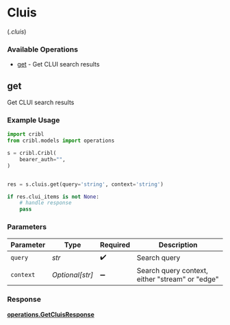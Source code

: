 # Cluis
(*.cluis*)

### Available Operations

* [get](#get) - Get CLUI search results

## get

Get CLUI search results

### Example Usage

```python
import cribl
from cribl.models import operations

s = cribl.Cribl(
    bearer_auth="",
)


res = s.cluis.get(query='string', context='string')

if res.clui_items is not None:
    # handle response
    pass
```

### Parameters

| Parameter                                       | Type                                            | Required                                        | Description                                     |
| ----------------------------------------------- | ----------------------------------------------- | ----------------------------------------------- | ----------------------------------------------- |
| `query`                                         | *str*                                           | :heavy_check_mark:                              | Search query                                    |
| `context`                                       | *Optional[str]*                                 | :heavy_minus_sign:                              | Search query context, either "stream" or "edge" |


### Response

**[operations.GetCluisResponse](../../models/operations/getcluisresponse.md)**

